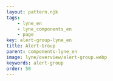 ```yaml
---
layout: pattern.njk
tags: 
    - lyne_en
    - lyne_components_en
    - page
key: alert-group-lyne_en
title: Alert-Group
parent: components-lyne_en
image: lyne/overview/alert-group.webp
keywords: alert-group
order: 50
---
```

